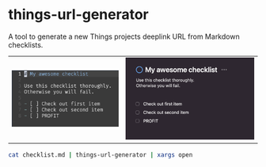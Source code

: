 # things-url-generator

A tool to generate a new Things projects deeplink URL from Markdown checklists.

|||
| :-------------: | :------:|
| ![Before](img/img1.png)     | ![After](img/img2.png) |

 ```bash
 cat checklist.md | things-url-generator | xargs open 
 ```

